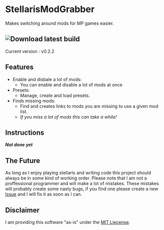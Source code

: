 # StellarisModGrabber

Makes switching around mods for MP games easier.

## ![Download latest build](https://github.com/GamingWolf/StellarisModGrabber/releases)
Current version : v0.2.2

## Features
* Enable and disbale a lot of mods:
  * You can enable and disable a lot of mods at once
* Presets:
  * Manage, create and load presets.
* Finds missing mods:
  * Find and creates links to mods you are missing to use a given mod list.
  * *If you miss a lot of mods this can take a while!*

## Instructions

***Not done yet***

## The Future
As long as I enjoy playing stellaris and writing code this project should always be in some kind of working order.
Please note that I am not a proffessional programmer and will make a lot of mistakes. These mistakes will probably create some nasty bugs, if you find one please create a new [Issue](https://github.com/GamingWolf/StellarisModGrabber/issues) and I will fix it as soon as I can.

## Disclaimer

I am providing this software "as-is" under the [MIT Liecense](https://github.com/GamingWolf/StellarisModGrabber/blob/master/LICENSE).
